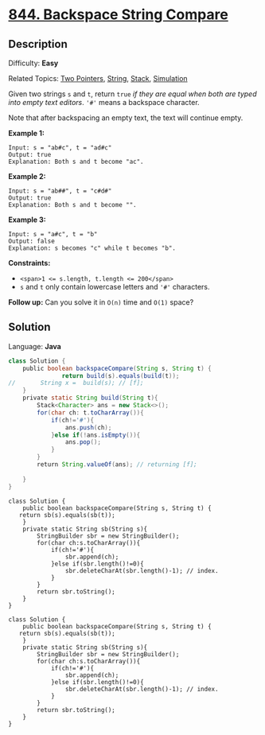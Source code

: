 # [844\. Backspace String Compare](https://leetcode.com/problems/backspace-string-compare/)

## Description

Difficulty: **Easy**  

Related Topics: [Two Pointers](https://leetcode.com/tag/two-pointers/), [String](https://leetcode.com/tag/string/), [Stack](https://leetcode.com/tag/stack/), [Simulation](https://leetcode.com/tag/simulation/)


Given two strings `s` and `t`, return `true` _if they are equal when both are typed into empty text editors_. `'#'` means a backspace character.

Note that after backspacing an empty text, the text will continue empty.

**Example 1:**

```
Input: s = "ab#c", t = "ad#c"
Output: true
Explanation: Both s and t become "ac".
```

**Example 2:**

```
Input: s = "ab##", t = "c#d#"
Output: true
Explanation: Both s and t become "".
```

**Example 3:**

```
Input: s = "a#c", t = "b"
Output: false
Explanation: s becomes "c" while t becomes "b".
```

**Constraints:**

*   `<span>1 <= s.length, t.length <= 200</span>`
*   <span>`s` and `t` only contain lowercase letters and `'#'` characters.</span>

**Follow up:** Can you solve it in `O(n)` time and `O(1)` space?


## Solution

Language: **Java**

```java
class Solution {
    public boolean backspaceCompare(String s, String t) {
               return build(s).equals(build(t));
//       String x =  build(s); // [f];
    }
    private static String build(String t){
        Stack<Character> ans = new Stack<>();
        for(char ch: t.toCharArray()){
            if(ch!='#'){
                ans.push(ch);
            }else if(!ans.isEmpty()){
                ans.pop();
            }
        }
        return String.valueOf(ans); // returning [f];
​
    }
}
```

```
class Solution {
    public boolean backspaceCompare(String s, String t) {
   return sb(s).equals(sb(t));
    }
    private static String sb(String s){
        StringBuilder sbr = new StringBuilder();
        for(char ch:s.toCharArray()){
            if(ch!='#'){
                sbr.append(ch);
            }else if(sbr.length()!=0){
                sbr.deleteCharAt(sbr.length()-1); // index.
            }
        }
        return sbr.toString();
    }
}

```


```
class Solution {
    public boolean backspaceCompare(String s, String t) {
   return sb(s).equals(sb(t));
    }
    private static String sb(String s){
        StringBuilder sbr = new StringBuilder();
        for(char ch:s.toCharArray()){
            if(ch!='#'){
                sbr.append(ch);
            }else if(sbr.length()!=0){
                sbr.deleteCharAt(sbr.length()-1); // index.
            }
        }
        return sbr.toString();
    }
}
```


